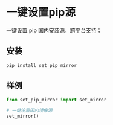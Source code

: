 # 一键设置pip源

一键设置 pip 国内安装源，跨平台支持；

## 安装

```
pip install set_pip_mirror
```

## 样例

``` python
from set_pip_mirror import set_mirror

# 一键设置国内镜像源
set_mirror()
```

